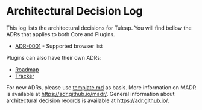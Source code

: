 # Architectural Decision Log

This log lists the architectural decisions for Tuleap. You will find bellow the ADRs that applies to both Core and Plugins.

<!-- adrlog -- Regenerate the content by using "adr-log -e template.md -i". You can install it via "npm install -g adr-log" -->

* [ADR-0001](0001-supported-browser-versions.md) - Supported browser list

<!-- adrlogstop -->

Plugins can also have their own ADRs:
* [Roadmap](../plugins/roadmap/adr/index.md)
* [Tracker](../plugins/tracker/adr/index.md)

For new ADRs, please use [template.md](template.md) as basis.
More information on MADR is available at <https://adr.github.io/madr/>.
General information about architectural decision records is available at <https://adr.github.io/>.
